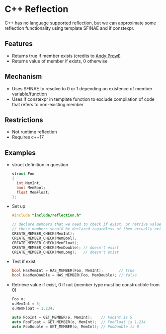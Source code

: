 # C++ Reflection

C++ has no language supported reflection, but we can approximate some reflection functionality using template SFINAE and if constexpr.

## Features

* Returns true if member exists (credits to [Andy Prowl](https://stackoverflow.com/a/14523787))
* Returns value of member if exists, 0 otherwise

## Mechanism

* Uses SFINAE to resolve to 0 or 1 depending on existence of member variable/function
* Uses if constexpr in template function to exclude compilation of code that refers to non-existing member

## Restrictions

* Not runtime reflection
* Requires c++17

## Examples

* struct definition in question
  ```cpp
  struct Foo
  {
    int MemInt;
    bool MemBool;
    float MemFloat;
  };
  ```
* Set up
  ```cpp
  #include "include/reflection.h"

  // declare members that we need to check if exist, or retrive value
  // these members should be declared regardless of them actually existing or not
  CREATE_MEMBER_CHECK(MemInt);
  CREATE_MEMBER_CHECK(MemBool);
  CREATE_MEMBER_CHECK(MemFloat);
  CREATE_MEMBER_CHECK(MemDouble); // doesn't exist
  CREATE_MEMBER_CHECK(MemLong);   // doesn't exist
  ```

* Test if exist
  ```cpp
  bool HasMemInt = HAS_MEMBER(Foo, MemInt);       // true
  bool HasMemDouble = HAS_MEMBER(Foo, MemDouble); // false
  ```

* Retrieve value if exist, 0 if not (member type must be constructible from 0)
  ```cpp
  Foo o;
  o.MemInt = 5;
  o.MemFloat = 1.234;

  auto FooInt = GET_MEMBER(o, MemInt);    // FooInt is 5
  auto FooFloat = GET_MEMBER(o, MemInt);  // FooFloat is 1.234
  auto FooDouble = GET_MEMBER(o, MemInt); // FooDouble is 0
  ```
